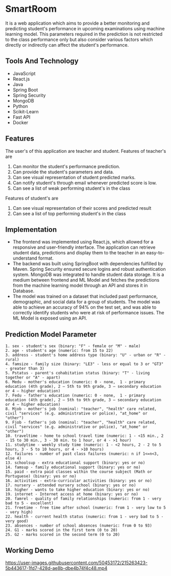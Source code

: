 # SmartRoom
It is a web application which aims to provide a better monitoring and predicting student's performance in upcoming examinations using machine learning model.
This parameters required in the prediction is not restricted to the class performance only but also consider various factors which directly or indirectly can affect the student's performance. 

## Tools And Technology
- JavaScript
- React.js
- Java
- Spring Boot
- Spring Security
- MongoDB
- Python
- Scikit-Learn
- Fast API
- Docker

## Features
The user's of this application are teacher and student.
Features of teacher's are
1. Can monitor the student's performance prediction.
2. Can provide the student's parameters and data.
3. Can see visual representation of student predicted marks.
4. Can notify student's through email whenever predicted score is low.
5. Can see a list of weak performing student's in the class

Features of student's are
1. Can see visual representation of their scores and predicted result
2. Can see a list of top performing student's in the class

## Implementation
- The frontend was implemented using React.js, which allowed for a responsive and user-friendly interface. The application can retrieve student data, predictions and display them to the teacher in an easy-to-understand format. 
- The backend was built using SpringBoot with dependencies fulfilled by Maven. Spring Security ensured secure logins and robust authentication system. MongoDB was integrated to handle student data storage. It is a medium between frontend and ML Model and fetches the predictions from the machine learning model through an API and stores it in Database. 
- The model was trained on a dataset that included past performance, demographic, and social data for a group of students. The model was able to achieve an accuracy of 94% on the test set, and was able to correctly identify students who were at risk of performance issues. The  ML Model is exposed using an API.




## Prediction Model Parameter
```
1. sex - student's sex (binary: "F" - female or "M" - male)
2. age - student's age (numeric: from 15 to 22)
3. address - student's home address type (binary: "U" - urban or "R" - rural)
4. famsize - family size (binary: "LE3" - less or equal to 3 or "GT3" - greater than 3)
5. Pstatus - parent's cohabitation status (binary: "T" - living together or "A" - apart)
6. Medu - mother's education (numeric: 0 - none,  1 - primary education (4th grade), 2 – 5th to 9th grade, 3 – secondary education or 4 – higher education)
7. Fedu - father's education (numeric: 0 - none,  1 - primary education (4th grade), 2 – 5th to 9th grade, 3 – secondary education or 4 – higher education)
8. Mjob - mother's job (nominal: "teacher", "health" care related, civil "services" (e.g. administrative or police), "at_home" or "other")
9. Fjob - father's job (nominal: "teacher", "health" care related, civil "services" (e.g. administrative or police), "at_home" or "other")
10. traveltime - home to school travel time (numeric: 1 - <15 min., 2 - 15 to 30 min., 3 - 30 min. to 1 hour, or 4 - >1 hour)
11. studytime - weekly study time (numeric: 1 - <2 hours, 2 - 2 to 5 hours, 3 - 5 to 10 hours, or 4 - >10 hours)
12. failures - number of past class failures (numeric: n if 1<=n<3, else 4)
13. schoolsup - extra educational support (binary: yes or no)
14. famsup - family educational support (binary: yes or no)
15. paid - extra paid classes within the course subject (Math or Portuguese) (binary: yes or no)
16. activities - extra-curricular activities (binary: yes or no)
17. nursery - attended nursery school (binary: yes or no)
18. higher - wants to take higher education (binary: yes or no)
19. internet - Internet access at home (binary: yes or no)
20. famrel - quality of family relationships (numeric: from 1 - very bad to 5 - excellent)
21. freetime - free time after school (numeric: from 1 - very low to 5 - very high)
22. health - current health status (numeric: from 1 - very bad to 5 - very good)
23. absences - number of school absences (numeric: from 0 to 93)
24. G1 - marks scored in the first term (0 to 20)
25. G2 - marks scored in the second term (0 to 20)
```
## Working Demo



https://user-images.githubusercontent.com/50453172/215263423-5b443617-1fd7-428d-ae8b-dbe4b74f4c48.mp4




